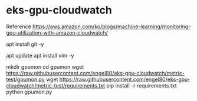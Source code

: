 # eks-gpu-cloudwatch

Reference
https://aws.amazon.com/ko/blogs/machine-learning/monitoring-gpu-utilization-with-amazon-cloudwatch/


apt install git -y


apt update
apt install vim -y

mkdir gpumon
cd gpumon
wget https://raw.githubusercontent.com/engel80/eks-gpu-cloudwatch/metric-test/gpumon.py
wget https://raw.githubusercontent.com/engel80/eks-gpu-cloudwatch/metric-test/requirements.txt
pip install -r requirements.txt
python gpumon.py


